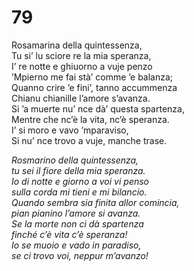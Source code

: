 # 79
  
Rosamarina della quintessenza,  
Tu si’ lu sciore re la mia speranza,  
I’ re notte e ghiuorno a vuje penzo  
’Mpierno me fai stà’ comme ’e balanza;  
Quanno crire ’e fini’, tanno accummenza  
Chianu chianille l’amore s’avanza.  
Si ’a muerte nu’ nce dà’ questa spartenza,  
Mentre che nc’è la vita, nc’è speranza.  
I’ si moro e vavo ’mparaviso,  
Si nu’ nce trovo a vuje, manche trase.

*Rosmarino della quintessenza,  
tu sei il fiore della mia speranza.  
Io di notte e giorno a voi vi penso  
sulla corda mi tieni e mi bilancio.  
Quando sembra sia finita allor comincia,  
pian pianino l’amore si avanza.  
Se la morte non ci dà spartenza  
finché c’è vita c’è speranza!  
Io se muoio e vado in paradiso,  
se ci trovo voi, neppur m’avanzo!*


